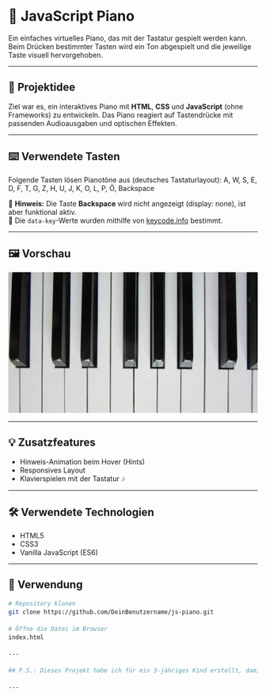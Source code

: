 # 🎹 JavaScript Piano

Ein einfaches virtuelles Piano, das mit der Tastatur gespielt werden kann. Beim Drücken bestimmter Tasten wird ein Ton abgespielt und die jeweilige Taste visuell hervorgehoben.

---

## 🧠 Projektidee

Ziel war es, ein interaktives Piano mit **HTML**, **CSS** und **JavaScript** (ohne Frameworks) zu entwickeln. Das Piano reagiert auf Tastendrücke mit passenden Audioausgaben und optischen Effekten.

---

## ⌨️ Verwendete Tasten

Folgende Tasten lösen Pianotöne aus (deutsches Tastaturlayout):
A, W, S, E, D, F, T, G, Z, H, U, J, K, O, L, P, Ö, Backspace


🔹 **Hinweis:** Die Taste **Backspace** wird nicht angezeigt (display: none), ist aber funktional aktiv.  
🔹 Die `data-key`-Werte wurden mithilfe von [keycode.info](https://keycode.info) bestimmt.

---

## 🖼️ Vorschau

![Piano Preview](images/piano.jpg)

---

## 💡 Zusatzfeatures

- Hinweis-Animation beim Hover (Hints)
- Responsives Layout
- Klavierspielen mit der Tastatur 🎶

---

## 🛠️ Verwendete Technologien

- HTML5  
- CSS3  
- Vanilla JavaScript (ES6)

---

## 🚀 Verwendung

```bash
# Repository klonen
git clone https://github.com/DeinBenutzername/js-piano.git

# Öffne die Datei im Browser
index.html

---

## P.S.: Dieses Projekt habe ich für ein 3-jähriges Kind erstellt, damit es seinem Papa zum Geburtstag selbst ein kleines Lied auf dem virtuellen Klavier vorspielen kann. 🎁🎶🎂❤️

---
